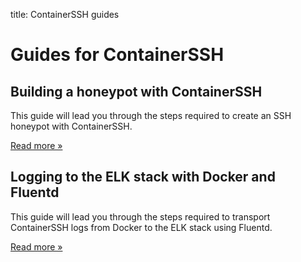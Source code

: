 title: ContainerSSH guides

<h1>Guides for ContainerSSH</h1>

<div class="grid">
<div class="grid__box">
<h2>Building a honeypot with ContainerSSH</h2>
<p>This guide will lead you through the steps required to create an SSH honeypot with ContainerSSH.</p>
<p><a href="/guides/honeypot/" class="md-button">Read more »</a></p>
</div>
<div class="grid__box">
<h2>Logging to the ELK stack with Docker and Fluentd</h2>
<p>This guide will lead you through the steps required to transport ContainerSSH logs from Docker to the ELK stack using Fluentd.</p>
<p><a href="/guides/docker-elk/" class="md-button">Read more »</a></p>
</div>
</div>